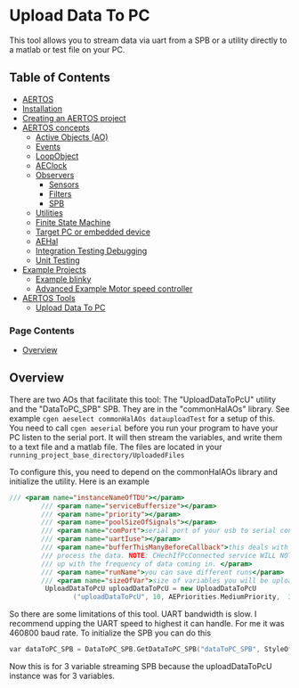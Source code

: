 
# Upload Data To PC
<!--  
//UserCode_Sectiona
-->
This tool allows you to stream data via uart from a SPB or a utility directly to a matlab or test file on your PC.
<!-- 
//UserCode_Sectiona_end
-->

## Table of Contents
- [AERTOS](https://github.com/haditj66/AERTOSCopy)
- [Installation](https://github.com/haditj66/AERTOSCopy/blob/master/doc/Installation.md)
- [Creating an AERTOS project](https://github.com/haditj66/AERTOSCopy/blob/master/doc/Creating_an_AERTOS_project.md)
- [AERTOS concepts](https://github.com/haditj66/AERTOSCopy/blob/master/doc/AERTOS_concepts.md)
    - [Active Objects (AO)](https://github.com/haditj66/AERTOSCopy/blob/master/doc/concepts/AOs.md)
    - [Events](https://github.com/haditj66/AERTOSCopy/blob/master/doc/concepts/Events.md)
    - [LoopObject](https://github.com/haditj66/AERTOSCopy/blob/master/doc/concepts/LoopObject.md)
    - [AEClock](https://github.com/haditj66/AERTOSCopy/blob/master/doc/concepts/AEClock.md)
    - [Observers](https://github.com/haditj66/AERTOSCopy/blob/master/doc/concepts/Observers.md)
        - [Sensors](https://github.com/haditj66/AERTOSCopy/blob/master/doc/concepts/observers/Sensors.md)
        - [Filters](https://github.com/haditj66/AERTOSCopy/blob/master/doc/concepts/observers/Filters.md)
        - [SPB](https://github.com/haditj66/AERTOSCopy/blob/master/doc/concepts/observers/SPB.md)
    - [Utilities](https://github.com/haditj66/AERTOSCopy/blob/master/doc/concepts/Utilities.md)
    - [Finite State Machine](https://github.com/haditj66/AERTOSCopy/blob/master/doc/concepts/FSM.md)
    - [Target PC or embedded device](https://github.com/haditj66/AERTOSCopy/blob/master/doc/concepts/Target_PC_Or_Embed.md)
    - [AEHal](https://github.com/haditj66/AERTOSCopy/blob/master/doc/concepts/AEHal.md)
    - [Integration Testing Debugging](https://github.com/haditj66/AERTOSCopy/blob/master/doc/concepts/IntegrationTesting.md)
    - [Unit Testing](https://github.com/haditj66/AERTOSCopy/blob/master/doc/concepts/UnitTesting.md)
- [Example Projects](https://github.com/haditj66/AERTOSCopy/blob/master/doc/Examples.md)
    - [Example blinky](https://github.com/haditj66/AERTOSCopy/blob/master/doc/example/blinky.md)
    - [Advanced Example Motor speed controller](https://github.com/haditj66/AERTOSCopy/blob/master/doc/example/motor_speed_controller.md)
- [AERTOS Tools](https://github.com/haditj66/AERTOSCopy/blob/master/doc/AERTOS_TOOLS.md)
    - [Upload Data To PC](https://github.com/haditj66/AERTOSCopy/blob/master/doc/tools/UploadDataToPC.md)
 

### Page Contents
- [Overview](#overview)



<!--  
//UserCode_Sectionb
//UserCode_Sectionb_end
 -->
 
## Overview
<!--  
 //UserCode_Sectionoverview
 -->
There are two AOs that facilitate this tool: The "UploadDataToPcU" utility and the "DataToPC_SPB" SPB. They are in the "commonHalAOs" library. See example
 ```cgen aeselect commonHalAOs datauploadTest```
 for a setup of this. You need to call 
 ```cgen aeserial``` before you run your program to have your PC listen to the serial port. It will then stream the variables, and write them to a text file and a matlab file. The files are located in your ```running_project_base_directory/UploadedFiles```
 


To configure this, you need to depend on the commonHalAOs library and initialize the utility. Here is an example
```cpp
/// <param name="instanceNameOfTDU"></param>
        /// <param name="serviceBuffersize"></param>
        /// <param name="priority"></param>
        /// <param name="poolSizeOfSignals"></param>
        /// <param name="comPort">serial port of your usb to serial connection.</param>
        /// <param name="uartIuse"></param>
        /// <param name="bufferThisManyBeforeCallback">this deals with the buffer that the serial utility will have before it actually triggers the callback to 
        /// process the data. NOTE: CHechIfPcConnected service WILL NOT WORK IF THIS VALUE IS NOT 17 !! a higher value may be needed if the utility cannot keep
        /// up with the frequency of data coming in. </param>
        /// <param name="runName">you can save different runs</param>
        /// <param name="sizeOfVar">size of variables you will be uploading. for example you could upload 5 variables with the second variable being of array size 20</param>
         UploadDataToPcU uploadDataToPcU = new UploadDataToPcU
                ("uploadDataToPcU", 10, AEPriorities.MediumPriority,  3, UARTPERIPHERAL2.Instance, 17, "run1", 1, 32, 1); 
```
So there are some limitations of this tool. UART bandwidth is slow. I recommend upping the UART speed to highest it can handle. For me it was 460800 baud rate.
To initialize the SPB you can do this
```cpp
var dataToPC_SPB = DataToPC_SPB.GetDataToPC_SPB("dataToPC_SPB", StyleOfSPB.EachSPBTask, uploadDataToPcU);
```
Now this is for 3 variable streaming SPB because the uploadDataToPcU instance was for 3 variables.


<!-- 
//UserCode_Sectionoverview_end
-->


 
